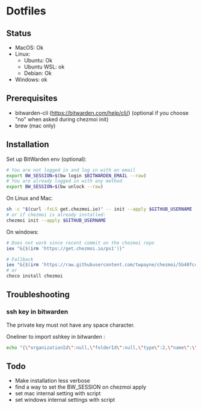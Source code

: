 # Dotfiles

## Status
* MacOS: Ok
* Linux: 
  - Ubuntu: Ok
  - Ubuntu WSL: ok
  - Debian: Ok
* Windows: ok

## Prerequisites

* bitwarden-cli (https://bitwarden.com/help/cli/) (optional if you choose "no" when asked during chezmoi init)
* brew (mac only)

## Installation

Set up BitWarden env (optional):
```sh
# You are not logged in and log in with an email
export BW_SESSION=$(bw login $BITWARDEN_EMAIL --raw)
# You are already logged in with any method
export BW_SESSION=$(bw unlock --raw)
```

On Linux and Mac:
```sh 
sh -c "$(curl -fsLS get.chezmoi.io)" -- init --apply $GITHUB_USERNAME
# or if chezmoi is already installed:
chezmoi init --apply $GITHUB_USERNAME
```

On windows:
```ps1
# Does not work since recent commit on the chezmoi repo
iex "&{$(irm 'https://get.chezmoi.io/ps1')}"

# Fallback
iex "&{$(irm 'https://raw.githubusercontent.com/twpayne/chezmoi/5b48fccda9e8962a92621edfc2395bb2bc3b298a/assets/scripts/install.ps1')}"
# or
choco install chezmoi
```

## Troubleshooting
### ssh key in bitwarden
The private key must not have any space character.

Oneliner to import sshkey in bitwarden :
```sh 
echo "{\"organizationId\":null,\"folderId\":null,\"type\":2,\"name\":\"sshkey\",\"notes\":\"$(sed -e ':a' -e 'N' -e '$!ba' -e 's/\n/\\\\n/g' ~/.ssh/id_rsa)\",\"favorite\":false,\"fields\":[],\"login\":null,\"secureNote\":{\"type\":0},\"card\":null,\"identity\":null}" | bw encode | bw create item
```

## Todo
* Make installation less verbose
* find a way to set the BW_SESSION on chezmoi apply
* set mac internal setting with script
* set windows internal settings with script
